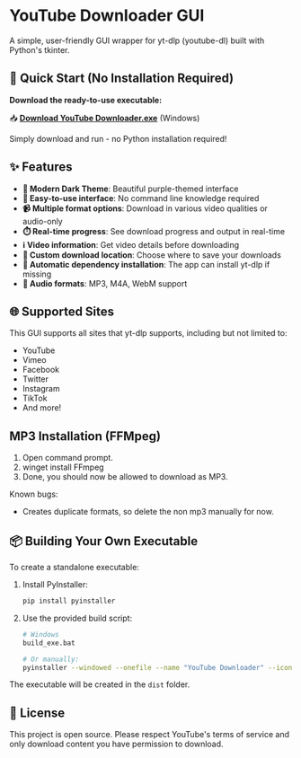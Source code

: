 # YouTube Downloader GUI

A simple, user-friendly GUI wrapper for yt-dlp (youtube-dl) built with Python's tkinter.

## 🚀 Quick Start (No Installation Required)

**Download the ready-to-use executable:**

📥 **[Download YouTube Downloader.exe](../../releases/latest)** (Windows)

Simply download and run - no Python installation required!

## ✨ Features

- **🎨 Modern Dark Theme**: Beautiful purple-themed interface
- **📱 Easy-to-use interface**: No command line knowledge required
- **📹 Multiple format options**: Download in various video qualities or audio-only
- **⏱️ Real-time progress**: See download progress and output in real-time
- **ℹ️ Video information**: Get video details before downloading
- **📁 Custom download location**: Choose where to save your downloads
- **🔧 Automatic dependency installation**: The app can install yt-dlp if missing
- **🎵 Audio formats**: MP3, M4A, WebM support

## 🌐 Supported Sites

This GUI supports all sites that yt-dlp supports, including but not limited to:
- YouTube
- Vimeo
- Facebook
- Twitter
- Instagram
- TikTok
- And more!

## MP3 Installation (FFMpeg)

1. Open command prompt.
2. winget install FFmpeg
3. Done, you should now be allowed to download as MP3.

Known bugs:
- Creates duplicate formats, so delete the non mp3 manually for now.

## 📦 Building Your Own Executable

To create a standalone executable:

1. Install PyInstaller:
   ```bash
   pip install pyinstaller
   ```

2. Use the provided build script:
   ```bash
   # Windows
   build_exe.bat
   
   # Or manually:
   pyinstaller --windowed --onefile --name "YouTube Downloader" --icon=icon.ico youtube_gui.py
   ```

The executable will be created in the `dist` folder.

## 📄 License

This project is open source. Please respect YouTube's terms of service and only download content you have permission to download.
